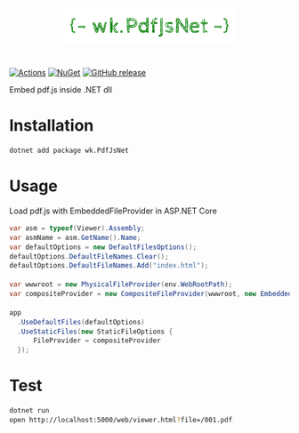 <p align="center">
    <img src="resource/logo.png" />
</p>

#

[![Actions](https://github.com/wk-j/pdf-js-net/workflows/NuGet/badge.svg)](https://github.com/wk-j/pdf-js-net/actions)
[![NuGet](https://img.shields.io/nuget/v/wk.PdfJsNet.svg)](https://www.nuget.org/packages/wk.PdfJsNet)
[![GitHub release](https://img.shields.io/github/release/wk-j/pdf-js-net.svg)](https://github.com/wk-j/pdf-js-net/releases)

Embed pdf.js inside .NET dll

# Installation

```bash
dotnet add package wk.PdfJsNet
```

# Usage

Load pdf.js with EmbeddedFileProvider in ASP.NET Core

```csharp
var asm = typeof(Viewer).Assembly;
var asmName = asm.GetName().Name;
var defaultOptions = new DefaultFilesOptions();
defaultOptions.DefaultFileNames.Clear();
defaultOptions.DefaultFileNames.Add("index.html");

var wwwroot = new PhysicalFileProvider(env.WebRootPath);
var compositeProvider = new CompositeFileProvider(wwwroot, new EmbeddedFileProvider(asm, $"{asmName}.viewer"));

app
  .UseDefaultFiles(defaultOptions)
  .UseStaticFiles(new StaticFileOptions {
      FileProvider = compositeProvider
  });
```

# Test

```bash
dotnet run
open http://localhost:5000/web/viewer.html?file=/001.pdf
```
